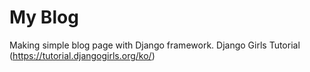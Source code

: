# My Blog

Making simple blog page with Django framework.
Django Girls Tutorial (https://tutorial.djangogirls.org/ko/)
